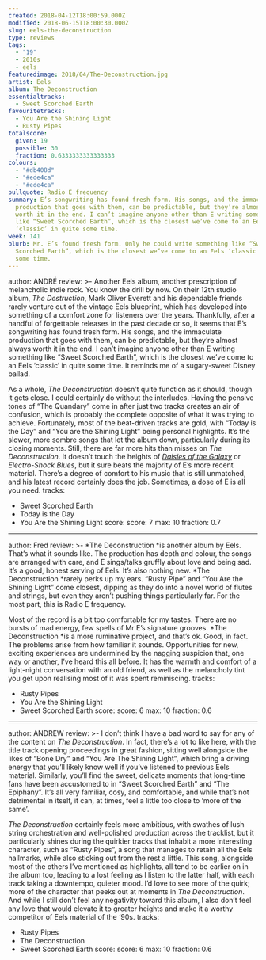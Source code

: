 ```yaml
---
created: 2018-04-12T18:00:59.000Z
modified: 2018-06-15T18:00:30.000Z
slug: eels-the-deconstruction
type: reviews
tags:
  - "19"
  - 2010s
  - eels
featuredimage: 2018/04/The-Deconstruction.jpg
artist: Eels
album: The Deconstruction
essentialtracks:
  - Sweet Scorched Earth
favouritetracks:
  - You Are the Shining Light
  - Rusty Pipes
totalscore:
  given: 19
  possible: 30
  fraction: 0.6333333333333333
colours:
  - "#db408d"
  - "#ede4ca"
  - "#ede4ca"
pullquote: Radio E frequency
summary: E’s songwriting has found fresh form. His songs, and the immaculate
  production that goes with them, can be predictable, but they’re almost always
  worth it in the end. I can’t imagine anyone other than E writing something
  like “Sweet Scorched Earth”, which is the closest we’ve come to an Eels
  ‘classic’ in quite some time.
week: 141
blurb: Mr. E’s found fresh form. Only he could write something like “Sweet
  Scorched Earth”, which is the closest we’ve come to an Eels ‘classic’ in quite
  some time.
---
```

author: ANDRÉ
review: >-
  Another Eels album, another prescription of melancholic indie rock. You know
  the drill by now. On their 12th studio album, *The Destruction*, Mark Oliver
  Everett and his dependable friends rarely venture out of the vintage Eels
  blueprint, which has developed into something of a comfort zone for listeners
  over the years. Thankfully, after a handful of forgettable releases in the
  past decade or so, it seems that E’s songwriting has found fresh form. His
  songs, and the immaculate production that goes with them, can be predictable,
  but they’re almost always worth it in the end. I can’t imagine anyone other
  than E writing something like “Sweet Scorched Earth”, which is the closest
  we’ve come to an Eels ‘classic’ in quite some time. It reminds me of a
  sugary-sweet Disney ballad.

  As a whole, *The Deconstruction* doesn’t quite function as it should, though it gets close. I could certainly do without the interludes. Having the pensive tones of “The Quandary” come in after just two tracks creates an air of confusion, which is probably the complete opposite of what it was trying to achieve. Fortunately, most of the beat-driven tracks are gold, with “Today is the Day” and “You are the Shining Light” being personal highlights. It’s the slower, more sombre songs that let the album down, particularly during its closing moments. Still, there are far more hits than misses on *The Deconstruction*. It doesn’t touch the heights of [*Daisies of the Galaxy*](<reviews/eels-daisies-of-the-galaxy/>) or *Electro-Shock Blues*, but it sure beats the majority of E’s more recent material. There’s a degree of comfort to his music that is still unmatched, and his latest record certainly does the job. Sometimes, a dose of E is all you need.
tracks:
  - Sweet Scorched Earth
  - ­­Today is the Day
  - ­­You Are the Shining Light
score:
  score: 7
  max: 10
  fraction: 0.7
---
author: Fred
review: >-
  *The Deconstruction *is another album by Eels. That’s what it sounds like. The
  production has depth and colour, the songs are arranged with care, and E
  sings/talks gruffly about love and being sad. It’s a good, honest serving of
  Eels. It’s also nothing new. *The Deconstruction *rarely perks up my ears.
  “Rusty Pipe” and “You Are the Shining Light” come closest, dipping as they do
  into a novel world of flutes and strings, but even they aren’t pushing things
  particularly far. For the most part, this is Radio E frequency.

  Most of the record is a bit too comfortable for my tastes. There are no bursts of mad energy, few spells of Mr E’s signature grooves. *The Deconstruction *is a more ruminative project, and that’s ok. Good, in fact. The problems arise from how familiar it sounds. Opportunities for new, exciting experiences are undermined by the nagging suspicion that, one way or another, I’ve heard this all before. It has the warmth and comfort of a light-night conversation with an old friend, as well as the melancholy tint you get upon realising most of it was spent reminiscing.
tracks:
  - Rusty Pipes
  - ­­You Are the Shining Light
  - ­­Sweet Scorched Earth
score:
  score: 6
  max: 10
  fraction: 0.6
---
author: ANDREW
review: >-
  I don’t think I have a bad word to say for any of the content on *The
  Deconstruction*. In fact, there’s a lot to like here, with the title track
  opening proceedings in great fashion, sitting well alongside the likes of
  “Bone Dry” and “You Are The Shining Light”, which bring a driving energy that
  you’ll likely know well if you’ve listened to previous Eels material.
  Similarly, you’ll find the sweet, delicate moments that long-time fans have
  been accustomed to in “Sweet Scorched Earth” and “The Epiphany”. It’s all very
  familiar, cosy, and comfortable, and while that’s not detrimental in itself,
  it can, at times, feel a little too close to ‘more of the same’.

  *The Deconstruction* certainly feels more ambitious, with swathes of lush string orchestration and well-polished production across the tracklist, but it particularly shines during the quirkier tracks that inhabit a more interesting character, such as “Rusty Pipes”, a song that manages to retain all the Eels hallmarks, while also sticking out from the rest a little. This song, alongside most of the others I’ve mentioned as highlights, all tend to be earlier on in the album too, leading to a lost feeling as I listen to the latter half, with each track taking a downtempo, quieter mood. I’d love to see more of the quirk; more of the character that peeks out at moments in *The Deconstruction*. And while I still don’t feel any negativity toward this album, I also don’t feel any love that would elevate it to greater heights and make it a worthy competitor of Eels material of the ’90s.
tracks:
  - <span lang="fr" title="French language text" xml:lang="fr">Rusty Pipes
  - ­­The Deconstruction
  - ­­Sweet Scorched Earth</span>
score:
  score: 6
  max: 10
  fraction: 0.6
